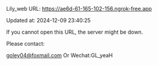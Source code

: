 Lily_web URL: https://ae6d-61-165-102-156.ngrok-free.app

Updated at: 2024-12-09 23:40:25

If you cannot open this URL, the server might be down.

Please contact: 

goley04@foxmail.com Or Wechat:GL_yeaH